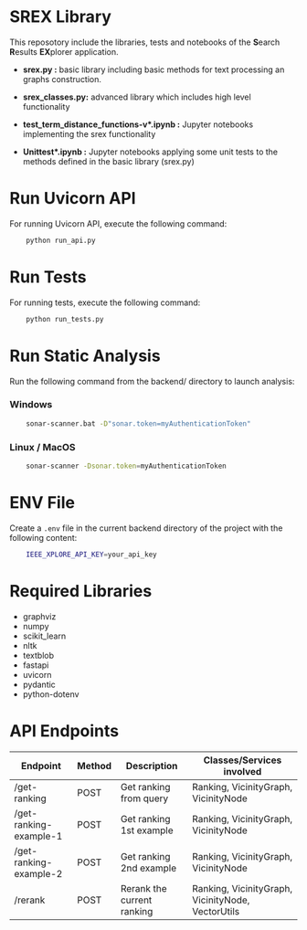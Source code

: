 # SREX Library

This reposotory include the libraries, tests and notebooks of the **S**earch **R**esults **EX**plorer application.

- **srex.py :** basic library including basic methods for text processing an graphs construction.

- **srex_classes.py:** advanced library which includes high level functionality

- **test_term_distance_functions-v\*.ipynb :** Jupyter notebooks implementing the srex functionality

- **Unittest\*.ipynb :** Jupyter notebooks applying some unit tests to the methods defined in the basic library (srex.py)


# Run Uvicorn API

For running Uvicorn API, execute the following command:

```bash
    python run_api.py
```

# Run Tests

For running tests, execute the following command:

```bash
    python run_tests.py
```

# Run Static Analysis

Run the following command from the backend/ directory to launch analysis:

### Windows

```bash
    sonar-scanner.bat -D"sonar.token=myAuthenticationToken"
```

### Linux / MacOS

```bash
    sonar-scanner -Dsonar.token=myAuthenticationToken
```


# ENV File

Create a `.env` file in the current backend directory of the project with the following content:

```bash
    IEEE_XPLORE_API_KEY=your_api_key
```


# Required Libraries

- graphviz
- numpy
- scikit_learn
- nltk
- textblob
- fastapi
- uvicorn
- pydantic
- python-dotenv



# API Endpoints

| Endpoint                | Method | Description                | Classes/Services involved                          |
|-------------------------|--------|----------------------------|----------------------------------------------------|
| /get-ranking            | POST   | Get ranking from query     | Ranking, VicinityGraph, VicinityNode               |
| /get-ranking-example-1  | POST   | Get ranking 1st example    | Ranking, VicinityGraph, VicinityNode               |
| /get-ranking-example-2  | POST   | Get ranking 2nd example    | Ranking, VicinityGraph, VicinityNode               |
| /rerank                 | POST   | Rerank the current ranking | Ranking, VicinityGraph, VicinityNode, VectorUtils  |
